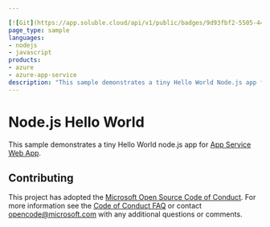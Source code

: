 ```yaml
---

[![Git](https://app.soluble.cloud/api/v1/public/badges/9d93fbf2-5505-44f2-b70f-32f5988a91fc.svg?orgId=666444378491)](https://app.soluble.cloud/repos/details/github.com/ayoinc/nodejs-docs-hello-world?orgId=666444378491)  
page_type: sample
languages:
- nodejs
- javascript
products:
- azure
- azure-app-service
description: "This sample demonstrates a tiny Hello World Node.js app for Azure App Service."
---
```


# Node.js Hello World

This sample demonstrates a tiny Hello World node.js app for [App Service Web App](https://docs.microsoft.com/azure/app-service-web).

## Contributing

This project has adopted the [Microsoft Open Source Code of Conduct](https://opensource.microsoft.com/codeofconduct/). For more information see the [Code of Conduct FAQ](https://opensource.microsoft.com/codeofconduct/faq/) or contact [opencode@microsoft.com](mailto:opencode@microsoft.com) with any additional questions or comments.
